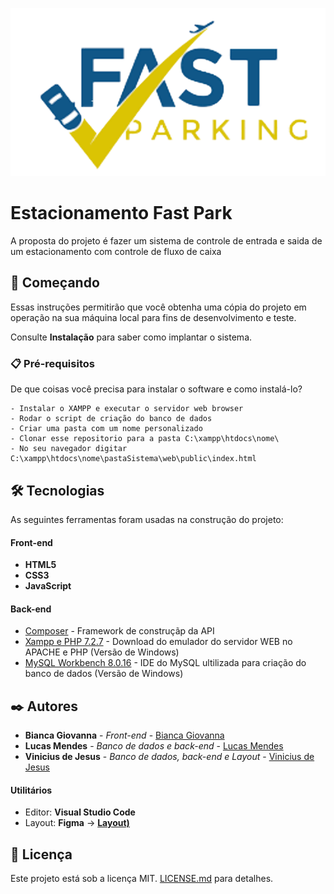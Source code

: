 <p align="center">
   <img src="./web/src/image/icons/logo.PNG" alt="Proffy" />
</p>


# Estacionamento Fast Park

A proposta do projeto é fazer um sistema de controle de entrada e saida de um estacionamento com controle de fluxo de caixa 

## 🚀 Começando

Essas instruções permitirão que você obtenha uma cópia do projeto em operação na sua máquina local para fins de desenvolvimento e teste.

Consulte **Instalação** para saber como implantar o sistema.

### 📋 Pré-requisitos

De que coisas você precisa para instalar o software e como instalá-lo?

```
- Instalar o XAMPP e executar o servidor web browser
- Rodar o script de criação do banco de dados
- Criar uma pasta com um nome personalizado
- Clonar esse repositorio para a pasta C:\xampp\htdocs\nome\
- No seu navegador digitar C:\xampp\htdocs\nome\pastaSistema\web\public\index.html
```

## 🛠️ Tecnologias

As seguintes ferramentas foram usadas na construção do projeto:
#### Front-end
- **HTML5**
- **CSS3**
- **JavaScript**

#### **Back-end**

* [Composer](https://getcomposer.org) - Framework de construçãp da API
* [Xampp e PHP 7.2.7](https://sourceforge.net/projects/xampp/files/XAMPP%20Windows/7.2.7/xampp-portable-win32-7.2.7-0-VC15-installer.exe/download) - Download do emulador do servidor WEB no APACHE e PHP (Versão de Windows)
* [MySQL Workbench 8.0.16](https://downloads.mysql.com/archives/workbench/) - IDE do MySQL ultilizada para criação do banco de dados (Versão de Windows)



## ✒️ Autores
* **Bianca Giovanna** - *Front-end* - [Bianca Giovanna](https://github.com/BiancaGiovanna)
* **Lucas Mendes** - *Banco de dados e back-end* - [Lucas Mendes](https://github.com/Luke074)
* **Vinicius de Jesus** - *Banco de dados, back-end e Layout* - [Vinicius de Jesus](https://github.com/viniciusprog777)

#### **Utilitários**

-   Editor:  **Visual Studio Code**
-   Layout:  **Figma**  →  **[Layout)](https://www.figma.com/file)**

## 📄 Licença

Este projeto está sob a licença MIT. [LICENSE.md](LICENSE) para detalhes.

